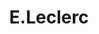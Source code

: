 ---
title: "E.Leclerc"
url: /landivisiau/e-leclerc-boulevard-de-la-republique/
shop: supermarché
---